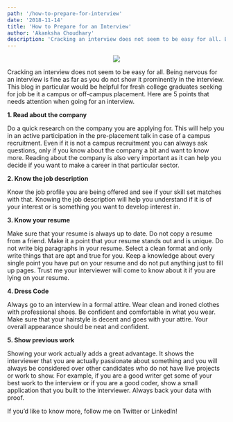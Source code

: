 ```yaml
---
path: '/how-to-prepare-for-interview'
date: '2018-11-14'
title: 'How to Prepare for an Interview'
author: 'Akanksha Choudhary'
description: 'Cracking an interview does not seem to be easy for all. Being nervous for an interview is fine as far as you do not show it prominently in the interview. This blog in particular would be helpful for fresh college graduates seeking for job be it a campus or off-campus placement.'
---
```


<div style="text-align: center"> <img src="https://media.licdn.com/media/gcrc/dms/image/C5112AQE9doZDotBZsA/article-cover_image-shrink_600_2000/0?e=1553731200&v=beta&t=bWLko7FnB2e6iWIZXEz0cUbRV3nZq_q3qY81yyBl1jM" />
</div>

Cracking an interview does not seem to be easy for all. Being nervous for an interview is fine as far as you do not show it prominently in the interview. This blog in particular would be helpful for fresh college graduates seeking for job be it a campus or off-campus placement. Here are 5 points that needs attention when going for an interview.

**1. Read about the company**

Do a quick research on the company you are applying for.  This will help you in an active participation in the pre-placement talk in case of a campus recruitment. Even if it is not a campus recruitment you can always ask questions, only if you know about the company a bit and want to know more. Reading about the company is also very important as it can help you decide if you want to make a career in that particular sector.

**2. Know the job description**

Know the job profile you are being offered and see if your skill set matches with that. Knowing the job description will help you understand if it is of your interest or is something you want to develop interest in.

**3. Know your resume**

Make sure that your resume is always up to date. Do not copy a resume from a friend. Make it a point that your resume stands out and is unique. Do not write big paragraphs in your resume. Select a clean format and only write things that are apt and true for you. Keep a knowledge about every single point you have put on your resume and do not put anything just to fill up pages. Trust me your interviewer will come to know about it if you are lying on your resume.


**4. Dress Code**

Always go to an interview in a formal attire. Wear clean and ironed clothes with professional shoes. Be confident and comfortable in what you wear. Make sure that your hairstyle is decent and goes with your attire. Your overall appearance should be neat and confident.

**5. Show previous work**

Showing your work actually adds a great advantage. It shows the interviewer that you are actually passionate about something and you will always be considered over other candidates who do not have live projects or work to show. For example, if you are a good writer get some of your best work to the interview or if you are a good coder, show a small application that you built to the interviewer. Always back your data with proof.

If you’d like to know more, follow me on Twitter or LinkedIn!
